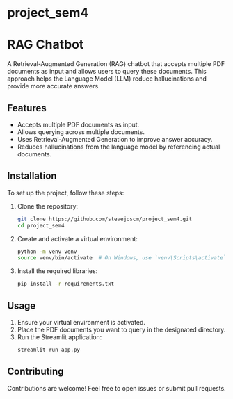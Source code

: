 # project_sem4
# RAG Chatbot

A Retrieval-Augmented Generation (RAG) chatbot that accepts multiple PDF documents as input and allows users to query these documents. This approach helps the Language Model (LLM) reduce hallucinations and provide more accurate answers.

## Features

- Accepts multiple PDF documents as input.
- Allows querying across multiple documents.
- Uses Retrieval-Augmented Generation to improve answer accuracy.
- Reduces hallucinations from the language model by referencing actual documents.

## Installation

To set up the project, follow these steps:

1. Clone the repository:
    ```sh
    git clone https://github.com/stevejoscm/project_sem4.git
    cd project_sem4
    ```

2. Create and activate a virtual environment:
    ```sh
    python -m venv venv
    source venv/bin/activate  # On Windows, use `venv\Scripts\activate`
    ```

3. Install the required libraries:
    ```sh
    pip install -r requirements.txt
    ```

## Usage

1. Ensure your virtual environment is activated.
2. Place the PDF documents you want to query in the designated directory.
3. Run the Streamlit application:
    ```sh
    streamlit run app.py
    ```


## Contributing

Contributions are welcome! Feel free to open issues or submit pull requests.


